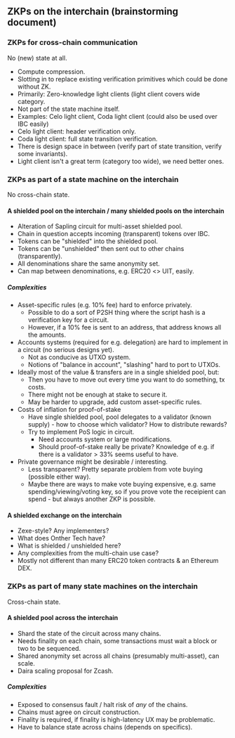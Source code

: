 ## ZKPs on the interchain (brainstorming document)

### ZKPs for cross-chain communication

No (new) state at all.

- Compute compression.
- Slotting in to replace existing verification primitives which could be done without ZK.
- Primarily: Zero-knowledge light clients (light client covers wide category.
- Not part of the state machine itself.
- Examples: Celo light client, Coda light client (could also be used over IBC easily)
- Celo light client: header verification only.
- Coda light client: full state transition verification.
- There is design space in between (verify part of state transition, verify some invariants).
- Light client isn't a great term (category too wide), we need better ones.

### ZKPs as part of a state machine on the interchain

No cross-chain state.

#### A shielded pool on the interchain / many shielded pools on the interchain

- Alteration of Sapling circuit for multi-asset shielded pool.
- Chain in question accepts incoming (transparent) tokens over IBC.
- Tokens can be "shielded" into the shielded pool.
- Tokens can be "unshielded" then sent out to other chains (transparently).
- All denominations share the same anonymity set.
- Can map between denominations, e.g. ERC20 <> UIT, easily.

##### Complexities

- Asset-specific rules (e.g. 10% fee) hard to enforce privately.
  - Possible to do a sort of P2SH thing where the script hash is a verification key for a circuit.
  - However, if a 10% fee is sent to an address, that address knows all the amounts.
- Accounts systems (required for e.g. delegation) are hard to implement in a circuit (no serious designs yet).
  - Not as conducive as UTXO system.
  - Notions of "balance in account", "slashing" hard to port to UTXOs.
- Ideally most of the value & transfers are in a single shielded pool, but:
  - Then you have to move out every time you want to do something, tx costs.
  - There might not be enough at stake to secure it.
  - May be harder to upgrade, add custom asset-specific rules.
- Costs of inflation for proof-of-stake
  - Have single shielded pool, pool delegates to a validator (known supply) - how to choose which validator? How to distribute rewards?
  - Try to implement PoS logic in circuit.
    - Need accounts system or large modifications.
    - Should proof-of-stake really be private? Knowledge of e.g. if there is a validator > 33% seems useful to have.
- Private governance might be desirable / interesting.
  - Less transparent? Pretty separate problem from vote buying (possible either way).
  - Maybe there are ways to make vote buying expensive, e.g. same spending/viewing/voting key, so if you prove vote the receipient can spend - but always another ZKP is possible.

#### A shielded exchange on the interchain

- Zexe-style? Any implementers?
- What does Onther Tech have?
- What is shielded / unshielded here?
- Any complexities from the multi-chain use case?
- Mostly not different than many ERC20 token contracts & an Ethereum DEX.

### ZKPs as part of many state machines on the interchain

Cross-chain state.

#### A shielded pool across the interchain

- Shard the state of the circuit across many chains.
- Needs finality on each chain, some transactions must wait a block or two to be sequenced.
- Shared anonymity set across all chains (presumably multi-asset), can scale.
- Daira scaling proposal for Zcash.

##### Complexities

- Exposed to consensus fault / halt risk of _any_ of the chains.
- Chains must agree on circuit construction.
- Finality is required, if finality is high-latency UX may be problematic.
- Have to balance state across chains (depends on specifics).
